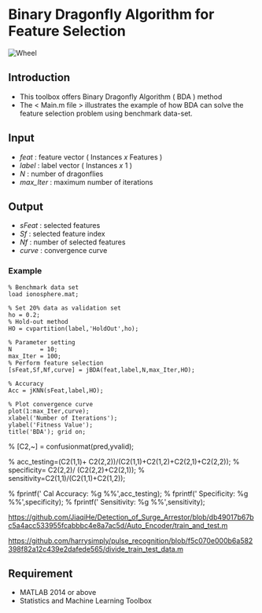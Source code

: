 # Binary Dragonfly Algorithm for Feature Selection

![Wheel](https://www.mathworks.com/matlabcentral/mlc-downloads/downloads/2e802d69-43b0-49cd-8121-792c643de940/74bfd0a2-6577-477c-a419-bb920010a910/images/1603353704.JPG)

## Introduction
* This toolbox offers Binary Dragonfly Algorithm ( BDA ) method
* The < Main.m file > illustrates the example of how BDA can solve the feature selection problem using benchmark data-set.


## Input
* *feat*     : feature vector ( Instances *x* Features )
* *label*    : label vector ( Instances *x* 1 )
* *N*        : number of dragonflies
* *max_Iter* : maximum number of iterations


## Output
* *sFeat*    : selected features
* *Sf*       : selected feature index
* *Nf*       : number of selected features
* *curve*    : convergence curve


### Example
```code
% Benchmark data set 
load ionosphere.mat; 

% Set 20% data as validation set
ho = 0.2; 
% Hold-out method
HO = cvpartition(label,'HoldOut',ho);

% Parameter setting
N        = 10; 
max_Iter = 100; 
% Perform feature selection 
[sFeat,Sf,Nf,curve] = jBDA(feat,label,N,max_Iter,HO);

% Accuracy 
Acc = jKNN(sFeat,label,HO);

% Plot convergence curve
plot(1:max_Iter,curve);
xlabel('Number of Iterations');
ylabel('Fitness Value'); 
title('BDA'); grid on;
```
% [C2,~] = confusionmat(pred,yvalid);

% acc_testing=(C2(1,1)+ C2(2,2))/(C2(1,1)+C2(1,2)+C2(2,1)+C2(2,2));
% specificity= C2(2,2)/ (C2(2,2)+C2(2,1));
% sensitivity=C2(1,1)/(C2(1,1)+C2(1,2));

% fprintf(' Cal Accuracy: %g %%',acc_testing);
% fprintf(' Specificity: %g %%',specificity);
% fprintf(' Sensitivity: %g %%',sensitivity);

https://github.com/JiaqiHe/Detection_of_Surge_Arrestor/blob/db49017b67bc5a4acc533955fcabbbc4e8a7ac5d/Auto_Encoder/train_and_test.m

https://github.com/harrysimply/pulse_recognition/blob/f5c070e000b6a582398f82a12c439e2dafede565/divide_train_test_data.m

## Requirement
* MATLAB 2014 or above
* Statistics and Machine Learning Toolbox


